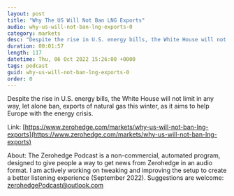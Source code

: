 ```yaml
---
layout: post
title: "Why The US Will Not Ban LNG Exports"
audio: why-us-will-not-ban-lng-exports-0
category: markets
desc: "Despite the rise in U.S. energy bills, the White House will not limit in any way, let alone ban, exports of natural gas this winter, as it aims to help Europe with the energy crisis."
duration: 00:01:57
length: 117
datetime: Thu, 06 Oct 2022 15:26:00 +0000
tags: podcast
guid: why-us-will-not-ban-lng-exports-0
order: 0
---
```

Despite the rise in U.S. energy bills, the White House will not limit in any way, let alone ban, exports of natural gas this winter, as it aims to help Europe with the energy crisis.

Link: [https://www.zerohedge.com/markets/why-us-will-not-ban-lng-exports](https://www.zerohedge.com/markets/why-us-will-not-ban-lng-exports)

About: The Zerohedge Podcast is a non-commercial, automated program, designed to give people a way to get news from Zerohedge in an audio format.  I am actively working on tweaking and improving the setup to create a better listening experience (September 2022).  Suggestions are welcome: [zerohedgePodcast@outlook.com](mailto:zerohedgePodcast@outlook.com)
